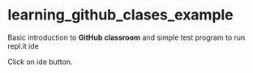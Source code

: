 

# learning_github_clases_example

Basic introduction to **GitHub classroom** and simple test program to run repl.it ide

Click on ide button.
